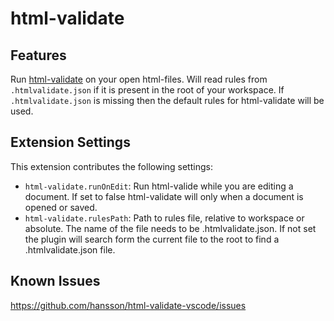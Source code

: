 # html-validate

## Features

Run [html-validate](https://html-validate.org/) on your open html-files. Will read rules from `.htmlvalidate.json` if it is present in the root of your workspace. If `.htmlvalidate.json` is missing then the default rules for html-validate will be used.

## Extension Settings

This extension contributes the following settings:

* `html-validate.runOnEdit`: Run html-valide while you are editing a document. If set to false html-validate will only when a document is opened or saved.
* `html-validate.rulesPath`: Path to rules file, relative to workspace or absolute. The name of the file needs to be .htmlvalidate.json. If not set the plugin will search form the current file to the root to find a .htmlvalidate.json file.

## Known Issues
https://github.com/hansson/html-validate-vscode/issues